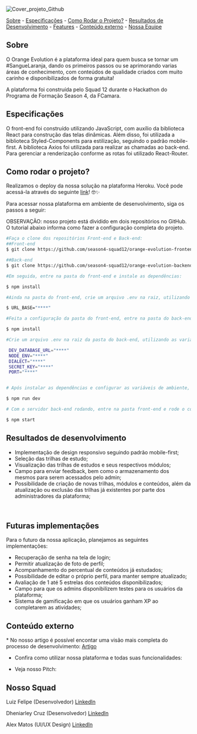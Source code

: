 ![Cover_projeto_Github](https://miro.medium.com/max/1400/1*vV5CkHRfI9UuzMiJxfLiLg.webp)

<div>
    <a href="#sobre">Sobre</a> - 
    <a href="#especificacoes">Especificações</a> - 
    <a href="#comorodaroprojeto">Como Rodar o Projeto?</a> - 
    <a href="#resultados"> Resultados de Desenvolvimento</a> - 
    <a href="#features">Features</a> </li> - 
    <a href="#conteudoexterno">Conteúdo externo</a> - 
    <a href="#nossosquad">Nossa Equipe</a> 
</div>

<h2 id="sobre">Sobre</h2>
  
  <p>O Orange Evolution é a plataforma ideal para quem busca se tornar um #SangueLaranja, dando os primeiros passos ou se aprimorando varias áreas de conhecimento, com conteúdos de qualidade criados com muito carinho e disponibilizados de forma gratuita!</p>
  <p>A plataforma foi construída pelo Squad 12 durante o Hackathon do Programa de Formação Season 4, da FCamara.</p>
  
<h2 id="especificacoes">Especificações</h2>
  
  
  
   <p>O front-end foi construído utilizando JavaScript, com auxílio da biblioteca React para construção das telas dinâmicas. Além disso, foi utilizada a biblioteca Styled-Components para estilização, seguindo o padrão mobile-first. A biblioteca Axios foi utilizada para realizar as chamadas ao back-end. Para gerenciar a renderização conforme as rotas foi utilizado React-Router.</p>
  
<h2 id="comorodaroprojeto">Como rodar o projeto?</h2>
  
Realizamos o deploy da nossa solução na plataforma Heroku. Você pode acessá-la através do seguinte [link]()! 🤓✨



Para acessar nossa plataforma em ambiente de desenvolvimento, siga os passos a seguir:

OBSERVAÇÃO: nosso projeto está dividido em dois repositórios no GitHub. O tutorial abaixo informa como fazer a configuração completa do projeto.
  ``` bash
  #Faça o clone dos repositórios Front-end e Back-end:
  ##Front-end
  $ git clone https://github.com/season4-squad12/orange-evolution-frontend

  ##Back-end
  $ git clone https://github.com/season4-squad12/orange-evolution-backend

  #Em seguida, entre na pasta do front-end e instale as dependências:
  
  $ npm install
  
  #Ainda na pasta do front-end, crie um arquivo .env na raiz, utilizando as variáveis de ambiente informadas pelos desenvolvedores:
  
  $ URL_BASE="****"
  
  #Feita a configuração da pasta do front-end, entre na pasta do back-end e instale as dependências:
  
  $ npm install
  
  #Crie um arquivo .env na raiz da pasta do back-end, utilizando as variáveis de ambiente informadas pelos desenvolvedores:
  
   DEV_DATABASE_URL="****"
   NODE_ENV="****"
   DIALECT="****"
   SECRET_KEY="****"
   PORT="****"
  
  
  # Após instalar as dependências e configurar as variáveis de ambiente, entre na pasta do Back-end e rode: 
  
  $ npm run dev
  
  # Com o servidor back-end rodando, entre na pasta front-end e rode o comando:
  
  $ npm start
  
  ```
  
  <h2 id="resultados">Resultados de desenvolvimento</h2>
  
  * Implementação de design responsivo seguindo padrão mobile-first;
  * Seleção das trilhas de estudo;
  * Visualização das trilhas de estudos e seus respectivos módulos;
  * Campo para enviar feedback, bem como o armazenamento dos mesmos para serem acessados pelo admin;
  * Possibilidade de criação de novas trilhas, módulos e conteúdos, além da atualização ou exclusão das trilhas já existentes por parte dos administradores da plataforma;
  <br/>
  
  
  
  <h2 id="features">Futuras implementações</h2>
  
  Para o futuro da nossa aplicação, planejamos as seguintes implementações:
  * Recuperação de senha na tela de login;
  * Permitir atualização de foto de perfil;
  * Acompanhamento do percentual de conteúdos já estudados;
  * Possibilidade de editar o próprio perfil, para manter sempre atualizado;
  * Avaliação de 1 até 5 estrelas dos conteúdos disponibilizados;
  * Campo para que os admins disponibilizem testes para os usuários da plataforma;
  * Sistema de gamificação em que os usuários ganham XP ao completarem as atividades;
  
  <h2 id="conteudoexterno">Conteúdo externo</h2>
  * No nosso artigo é possível encontar uma visão mais completa do processo de desenvolvimento: <a href="https://medium.com/@alex.matos/plataforma-orange-evolution-o-ensino-que-se-adapta-%C3%A0-sua-evolu%C3%A7%C3%A3o-profissional-4cec6578fb02">Artigo</a>

  * Confira como utilizar nossa plataforma e todas suas funcionalidades: 

  * Veja nosso Pitch: 
  
  <h2 id="nossosquad">Nosso Squad</h2>

  
  Luiz Felipe (Desenvolvedor) <a href="https://www.linkedin.com/in/felipe-nascimento-web-developer/"> LinkedIn</a>
  
  Dheniarley Cruz (Desenvolvedor) <a href="https://www.linkedin.com/in/dheniarley/"> LinkedIn</a>

  Alex Matos (UI/UX Design) <a href="https://www.linkedin.com/in/alexmt/"> LinkedIn</a>
